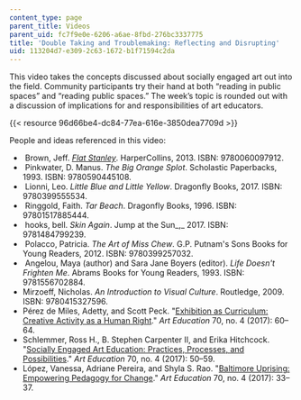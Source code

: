 ```yaml
---
content_type: page
parent_title: Videos
parent_uid: fc7f9e0e-6206-a6ae-8fbd-276bc3337775
title: 'Double Taking and Troublemaking: Reflecting and Disrupting'
uid: 113204d7-e309-2c63-1672-b1f71594c2da
---
```


This video takes the concepts discussed about socially engaged art out into the field. Community participants try their hand at both “reading in public spaces” and “reading public spaces.” The week’s topic is rounded out with a discussion of implications for and responsibilities of art educators.

{{< resource 96d66be4-dc84-77ea-616e-3850dea7709d >}} 

People and ideas referenced in this video:

*    Brown, Jeff. _[Flat Stanley](http://www.flatstanleybooks.com/)_. HarperCollins, 2013. ISBN: 9780060097912. 
*    Pinkwater, D. Manus. _The Big Orange Splot_. Scholastic Paperbacks, 1993. ISBN: 9780590445108. 
*    Lionni, Leo. _Little Blue and Little Yellow_. Dragonfly Books, 2017. ISBN: 9780399555534. 
*    Ringgold, Faith. _Tar Beach_. Dragonfly Books, 1996. ISBN: 97801517885444. 
*    hooks, bell. _Skin Again_. Jump at the Sun_,_ 2017\. ISBN: 9781484799239. 
*    Polacco, Patricia. _The Art of Miss Chew_. G.P. Putnam's Sons Books for Young Readers, 2012. ISBN: 9780399257032. 
*    Angelou, Maya (author) and Sara Jane Boyers (editor). _Life Doesn't Frighten Me_. Abrams Books for Young Readers, 1993. ISBN: 9781556702884. 
*   Mirzoeff, Nicholas. _An Introduction to Visual Culture_. Routledge, 2009. ISBN: 9780415327596. 
*   Pérez de Miles, Adetty, and Scott Peck. "[Exhibition as Curriculum: Creative Activity as a Human Right](https://www.tandfonline.com/doi/abs/10.1080/00043125.2017.1317567?journalCode=uare20)." _Art Education_ 70, no. 4 (2017): 60–64. 
*   Schlemmer, Ross H., B. Stephen Carpenter II, and Erika Hitchcock. "[Socially Engaged Art Education: Practices, Processes, and Possibilities](https://www.tandfonline.com/doi/abs/10.1080/00043125.2017.1317564)." _Art Education_ 70, no. 4 (2017): 50–59. 
*   López, Vanessa, Adriane Pereira, and Shyla S. Rao. "[Baltimore Uprising: Empowering Pedagogy for Change](https://www.tandfonline.com/doi/full/10.1080/00043125.2017.1317555)." _Art Education_ 70, no. 4 (2017): 33–37.